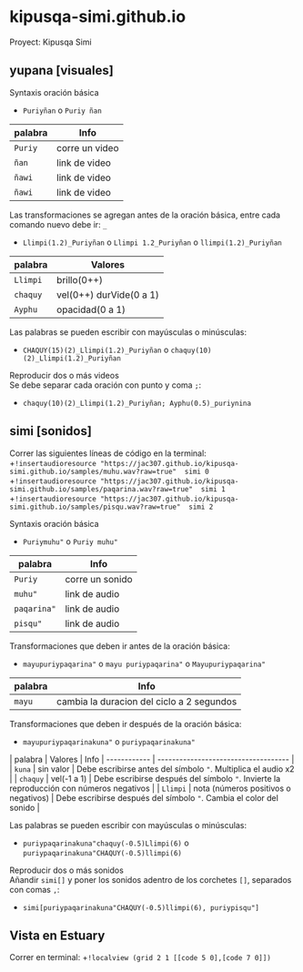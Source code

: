 # kipusqa-simi.github.io
Proyect: Kipusqa Simi


## yupana [visuales]

Syntaxis oración básica  
+ `Puriyñan` o `Puriy ñan`

| palabra    | Info                |
| ---------- | ------------------- |
| `Puriy`    | corre un video      |
| `ñan`      | link de video       |
| `ñawi`     | link de video       |
| `ñawi`     | link de video       |

Las transformaciones se agregan antes de la oración básica, entre cada comando nuevo debe ir:  `_`  
+ `Llimpi(1.2)_Puriyñan` o `Llimpi 1.2_Puriyñan` o `llimpi(1.2)_Puriyñan`  

| palabra      | Valores                 |
| ------------ | ----------------------- |
| `Llimpi`     | brillo(0++)             |
| `chaquy`     | vel(0++) durVide(0 a 1) |
| `Ayphu`      | opacidad(0 a 1)         |

Las palabras se pueden escribir con mayúsculas o minúsculas:  

+ `CHAQUY(15)(2)_Llimpi(1.2)_Puriyñan` o `chaquy(10)(2)_Llimpi(1.2)_Puriyñan`  

Reproducir dos o más videos  
Se debe separar cada oración con punto y coma `;`:  

+ `chaquy(10)(2)_Llimpi(1.2)_Puriyñan; Ayphu(0.5)_puriynina`


## simi [sonidos]

Correr las siguientes líneas de código en la terminal:  
+`!insertaudioresource "https://jac307.github.io/kipusqa-simi.github.io/samples/muhu.wav?raw=true"  simi 0`
+`!insertaudioresource "https://jac307.github.io/kipusqa-simi.github.io/samples/paqarina.wav?raw=true"  simi 1`
+`!insertaudioresource "https://jac307.github.io/kipusqa-simi.github.io/samples/pisqu.wav?raw=true"  simi 2` 

Syntaxis oración básica  
+ `Puriymuhu"` o `Puriy muhu"`

| palabra     | Info                |
| ----------- | ------------------- |
| `Puriy`     | corre un sonido     |
| `muhu"`     | link de audio       |
| `paqarina"` | link de audio       |
| `pisqu"`    | link de audio       |

Transformaciones que deben ir antes de la oración básica:  
+ `mayupuriypaqarina"` o `mayu puriypaqarina"` o `Mayupuriypaqarina"`  

| palabra      | Info                                       |
| ------------ | ------------------------------------------ |
| `mayu`       | cambia la duracion del ciclo a 2 segundos  |

Transformaciones que deben ir después de la oración básica:  
+ `mayupuriypaqarinakuna"` o `puriypaqarinakuna"`

| palabra      | Valores                              | Info
| ------------ | ------------------------------------ |
| `kuna`       | sin valor                            | Debe escribirse antes del símbolo `"`. Multiplica el audio x2                           |
| `chaquy`     | vel(-1 a 1)                          | Debe escribirse después del símbolo `"`. Invierte la reproducción con números negativos |
| `Llimpi`     | nota (números positivos o negativos) | Debe escribirse después del símbolo `"`. Cambia el color del sonido                     |

Las palabras se pueden escribir con mayúsculas o minúsculas:  

+ `puriypaqarinakuna"chaquy(-0.5)Llimpi(6)` o `puriypaqarinakuna"CHAQUY(-0.5)llimpi(6)`  

Reproducir dos o más sonidos  
Añandir `simi[]` y poner los sonidos adentro de los corchetes `[]`, separados con comas `,`:  

+ `simi[puriypaqarinakuna"CHAQUY(-0.5)llimpi(6), puriypisqu"]`


## Vista en Estuary
Correr en terminal:
+`!localview (grid 2 1 [[code 5 0],[code 7 0]])`
